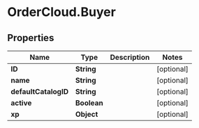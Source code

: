 # OrderCloud.Buyer

## Properties
Name | Type | Description | Notes
------------ | ------------- | ------------- | -------------
**ID** | **String** |  | [optional] 
**name** | **String** |  | [optional] 
**defaultCatalogID** | **String** |  | [optional] 
**active** | **Boolean** |  | [optional] 
**xp** | **Object** |  | [optional] 


